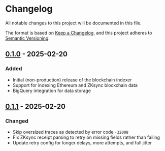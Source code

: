 # Changelog
All notable changes to this project will be documented in this file.

The format is based on [Keep a Changelog](https://keepachangelog.com/en/1.0.0/),
and this project adheres to [Semantic Versioning](https://semver.org/spec/v2.0.0.html).

## [0.1.0] - 2025-02-20

### Added
- Initial (non-production) release of the blockchain indexer
- Support for indexing Ethereum and ZKsync blockchain data
- BigQuery integration for data storage

[0.1.0]: https://github.com/lgingerich/blockchain-indexer/releases/tag/v0.1.0

## [0.1.1] - 2025-02-20

### Changed
- Skip oversized traces as detected by error code `-32008`
- Fix ZKsync receipt parsing to retry on missing fields rather than failing
- Update retry config for longer delays, more attempts, and full jitter

[0.1.1]: https://github.com/lgingerich/blockchain-indexer/releases/tag/v0.1.1
